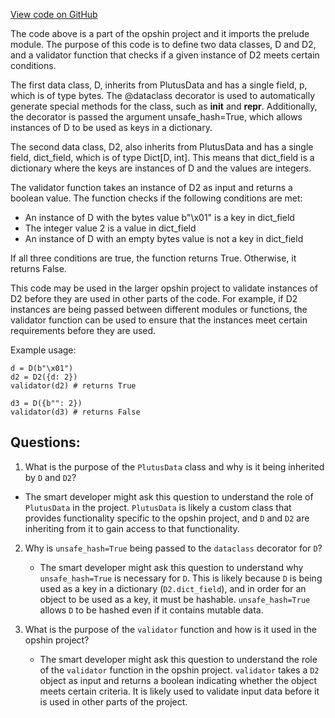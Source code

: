 [View code on GitHub](https://github.com/opshin/opshin/examples/dict_datum.py)

The code above is a part of the opshin project and it imports the prelude module. The purpose of this code is to define two data classes, D and D2, and a validator function that checks if a given instance of D2 meets certain conditions. 

The first data class, D, inherits from PlutusData and has a single field, p, which is of type bytes. The @dataclass decorator is used to automatically generate special methods for the class, such as __init__ and __repr__. Additionally, the decorator is passed the argument unsafe_hash=True, which allows instances of D to be used as keys in a dictionary. 

The second data class, D2, also inherits from PlutusData and has a single field, dict_field, which is of type Dict[D, int]. This means that dict_field is a dictionary where the keys are instances of D and the values are integers. 

The validator function takes an instance of D2 as input and returns a boolean value. The function checks if the following conditions are met:
- An instance of D with the bytes value b"\x01" is a key in dict_field
- The integer value 2 is a value in dict_field
- An instance of D with an empty bytes value is not a key in dict_field

If all three conditions are true, the function returns True. Otherwise, it returns False. 

This code may be used in the larger opshin project to validate instances of D2 before they are used in other parts of the code. For example, if D2 instances are being passed between different modules or functions, the validator function can be used to ensure that the instances meet certain requirements before they are used. 

Example usage:
```
d = D(b"\x01")
d2 = D2({d: 2})
validator(d2) # returns True

d3 = D({b"": 2})
validator(d3) # returns False
```
## Questions: 
 1. What is the purpose of the `PlutusData` class and why is it being inherited by `D` and `D2`?
   - The smart developer might ask this question to understand the role of `PlutusData` in the project. `PlutusData` is likely a custom class that provides functionality specific to the opshin project, and `D` and `D2` are inheriting from it to gain access to that functionality.

2. Why is `unsafe_hash=True` being passed to the `dataclass` decorator for `D`?
   - The smart developer might ask this question to understand why `unsafe_hash=True` is necessary for `D`. This is likely because `D` is being used as a key in a dictionary (`D2.dict_field`), and in order for an object to be used as a key, it must be hashable. `unsafe_hash=True` allows `D` to be hashed even if it contains mutable data.

3. What is the purpose of the `validator` function and how is it used in the opshin project?
   - The smart developer might ask this question to understand the role of the `validator` function in the opshin project. `validator` takes a `D2` object as input and returns a boolean indicating whether the object meets certain criteria. It is likely used to validate input data before it is used in other parts of the project.